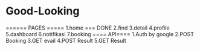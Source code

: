 # Good-Looking

====== PAGES =====
1.home === DONE
2.find
3.detail
4.profile
5.dashboard
6.notifikasi
7.booking
==== API====
1.Auth by google
2.POST Booking
3.GET evail
4.POST Result
5.GET Result
